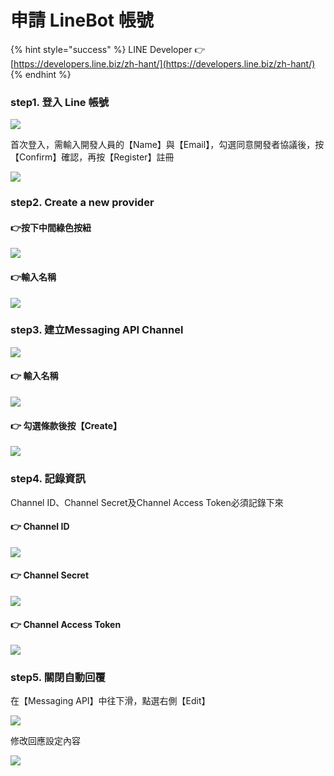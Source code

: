 # 申請 LineBot 帳號

{% hint style="success" %}
LINE Developer 👉 [https://developers.line.biz/zh-hant/](https://developers.line.biz/zh-hant/)
{% endhint %}

### step1. 登入 Line 帳號

![](.gitbook/assets/image%20%288%29.png)

首次登入，需輸入開發人員的【Name】與【Email】，勾選同意開發者協議後，按【Confirm】確認，再按【Register】註冊

![](.gitbook/assets/image%20%2838%29.png)

### step2. Create a new provider

#### 👉按下中間綠色按紐

![](.gitbook/assets/image%20%2819%29.png)

#### 👉輸入名稱

![](.gitbook/assets/image%20%2818%29.png)

### step3. 建立Messaging API Channel

![](.gitbook/assets/image%20%287%29.png)

#### 👉 輸入名稱

![](.gitbook/assets/image%20%2813%29.png)

#### 👉 勾選條款後按【Create】

![](.gitbook/assets/image%20%2820%29.png)

### step4. 記錄資訊

Channel ID、Channel Secret及Channel Access Token必須記錄下來

#### 👉 Channel ID

![](.gitbook/assets/image%20%2834%29.png)

#### 👉 Channel Secret

![](.gitbook/assets/image%20%2830%29.png)

#### 👉 Channel Access Token

![](.gitbook/assets/image%20%2824%29.png)

### step5. 關閉自動回覆

在【Messaging API】中往下滑，點選右側【Edit】

![](.gitbook/assets/image%20%285%29.png)

修改回應設定內容

![](.gitbook/assets/image%20%284%29.png)

